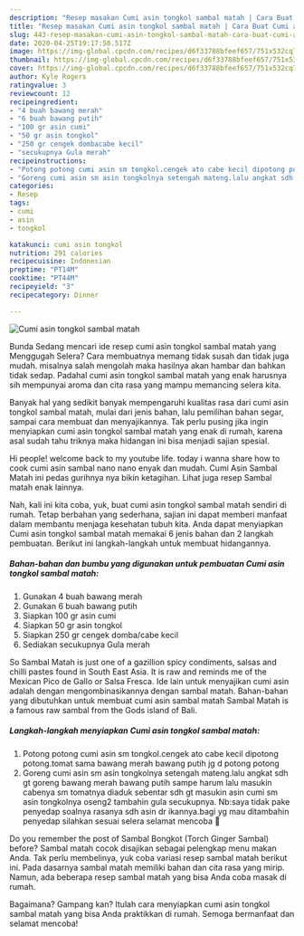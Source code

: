 ```yaml
---
description: "Resep masakan Cumi asin tongkol sambal matah | Cara Buat Cumi asin tongkol sambal matah Yang Paling Enak"
title: "Resep masakan Cumi asin tongkol sambal matah | Cara Buat Cumi asin tongkol sambal matah Yang Paling Enak"
slug: 443-resep-masakan-cumi-asin-tongkol-sambal-matah-cara-buat-cumi-asin-tongkol-sambal-matah-yang-paling-enak
date: 2020-04-25T19:17:50.517Z
image: https://img-global.cpcdn.com/recipes/d6f33788bfeef657/751x532cq70/cumi-asin-tongkol-sambal-matah-foto-resep-utama.jpg
thumbnail: https://img-global.cpcdn.com/recipes/d6f33788bfeef657/751x532cq70/cumi-asin-tongkol-sambal-matah-foto-resep-utama.jpg
cover: https://img-global.cpcdn.com/recipes/d6f33788bfeef657/751x532cq70/cumi-asin-tongkol-sambal-matah-foto-resep-utama.jpg
author: Kyle Rogers
ratingvalue: 3
reviewcount: 12
recipeingredient:
- "4 buah bawang merah"
- "6 buah bawang putih"
- "100 gr asin cumi"
- "50 gr asin tongkol"
- "250 gr cengek dombacabe kecil"
- "secukupnya Gula merah"
recipeinstructions:
- "Potong potong cumi asin sm tongkol.cengek ato cabe kecil dipotong potong.tomat sama bawang merah bawang putih jg d potong potong"
- "Goreng cumi asin sm asin tongkolnya setengah mateng.lalu angkat sdh gt goreng bawang merah bawang putih sampe harum lalu masukin cabenya sm tomatnya diaduk sebentar sdh gt masukin asin cumi sm asin tongkolnya oseng2 tambahin gula secukupnya. Nb:saya tidak pake penyedap soalnya rasanya sdh asin dr ikannya.bagi yg mau ditambahin penyedap silahkan sesuai selera selamat mencoba 🙂"
categories:
- Resep
tags:
- cumi
- asin
- tongkol

katakunci: cumi asin tongkol 
nutrition: 291 calories
recipecuisine: Indonesian
preptime: "PT14M"
cooktime: "PT44M"
recipeyield: "3"
recipecategory: Dinner

---
```



![Cumi asin tongkol sambal matah](https://img-global.cpcdn.com/recipes/d6f33788bfeef657/751x532cq70/cumi-asin-tongkol-sambal-matah-foto-resep-utama.jpg)

Bunda Sedang mencari ide resep cumi asin tongkol sambal matah yang Menggugah Selera? Cara membuatnya memang tidak susah dan tidak juga mudah. misalnya salah mengolah maka hasilnya akan hambar dan bahkan tidak sedap. Padahal cumi asin tongkol sambal matah yang enak harusnya sih mempunyai aroma dan cita rasa yang mampu memancing selera kita.

Banyak hal yang sedikit banyak mempengaruhi kualitas rasa dari cumi asin tongkol sambal matah, mulai dari jenis bahan, lalu pemilihan bahan segar, sampai cara membuat dan menyajikannya. Tak perlu pusing jika ingin menyiapkan cumi asin tongkol sambal matah yang enak di rumah, karena asal sudah tahu triknya maka hidangan ini bisa menjadi sajian spesial.

Hi people! welcome back to my youtube life. today i wanna share how to cook cumi asin sambal nano nano enyak dan mudah. Cumi Asin Sambal Matah ini pedas gurihnya nya bikin ketagihan. Lihat juga resep Sambal matah enak lainnya.


Nah, kali ini kita coba, yuk, buat cumi asin tongkol sambal matah sendiri di rumah. Tetap berbahan yang sederhana, sajian ini dapat memberi manfaat dalam membantu menjaga kesehatan tubuh kita. Anda dapat menyiapkan Cumi asin tongkol sambal matah memakai 6 jenis bahan dan 2 langkah pembuatan. Berikut ini langkah-langkah untuk membuat hidangannya.

<!--inarticleads1-->

##### Bahan-bahan dan bumbu yang digunakan untuk pembuatan Cumi asin tongkol sambal matah:

1. Gunakan 4 buah bawang merah
1. Gunakan 6 buah bawang putih
1. Siapkan 100 gr asin cumi
1. Siapkan 50 gr asin tongkol
1. Siapkan 250 gr cengek domba/cabe kecil
1. Sediakan secukupnya Gula merah


So Sambal Matah is just one of a gazillion spicy condiments, salsas and chilli pastes found in South East Asia. It is raw and reminds me of the Mexican Pico de Gallo or Salsa Fresca. Ide lain untuk menyajikan cumi asin adalah dengan mengombinasikannya dengan sambal matah. Bahan-bahan yang dibutuhkan untuk membuat cumi asin sambal matah Sambal Matah is a famous raw sambal from the Gods island of Bali. 

<!--inarticleads2-->

##### Langkah-langkah menyiapkan Cumi asin tongkol sambal matah:

1. Potong potong cumi asin sm tongkol.cengek ato cabe kecil dipotong potong.tomat sama bawang merah bawang putih jg d potong potong
1. Goreng cumi asin sm asin tongkolnya setengah mateng.lalu angkat sdh gt goreng bawang merah bawang putih sampe harum lalu masukin cabenya sm tomatnya diaduk sebentar sdh gt masukin asin cumi sm asin tongkolnya oseng2 tambahin gula secukupnya. Nb:saya tidak pake penyedap soalnya rasanya sdh asin dr ikannya.bagi yg mau ditambahin penyedap silahkan sesuai selera selamat mencoba 🙂


Do you remember the post of Sambal Bongkot (Torch Ginger Sambal) before? Sambal matah cocok disajikan sebagai pelengkap menu makan Anda. Tak perlu membelinya, yuk coba variasi resep sambal matah berikut ini. Pada dasarnya sambal matah memiliki bahan dan cita rasa yang mirip. Namun, ada beberapa resep sambal matah yang bisa Anda coba masak di rumah. 

Bagaimana? Gampang kan? Itulah cara menyiapkan cumi asin tongkol sambal matah yang bisa Anda praktikkan di rumah. Semoga bermanfaat dan selamat mencoba!
